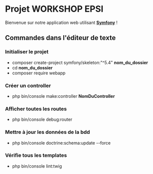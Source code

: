 # Projet WORKSHOP EPSI
Bienvenue sur notre application web utilisant [**Symfony**](https://symfony.com/doc/5.4/setup.html) !

## Commandes dans l'éditeur de texte

### Initialiser le projet
- composer create-project symfony/skeleton:"^5.4" **nom_du_dossier**
- cd **nom_du_dossier**
- composer require webapp

### Créer un controller 
- php bin/console make:controller **NomDuController**

### Afficher toutes les routes
- php bin/console debug:router

### Mettre à jour les données de la bdd
- php bin/console doctrine:schema:update --force

### Vérifie tous les templates
- php bin/console lint:twig